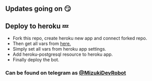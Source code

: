 ## Updates going on 😏

## Deploy to heroku 💤

- Fork this repo, create heroku new app and connect forked repo.
- Then get all vars from [here.](https://github.com/ImJanindu/Mizuki/blob/main/vars)
- Simply set all vars from heroku app settings.
- Add heroku-postgresql resource to heroku app.
- Finally deploy the bot.

### Can be found on telegram as [@MizukiDevRobot](https://t.me/MizukiDevRobot)
